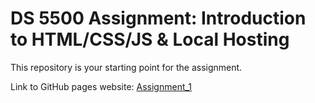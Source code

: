 # DS 5500 Assignment: Introduction to HTML/CSS/JS & Local Hosting

This repository is your starting point for the assignment.

Link to GitHub pages website: [Assignment_1](https://velej.github.io/)
